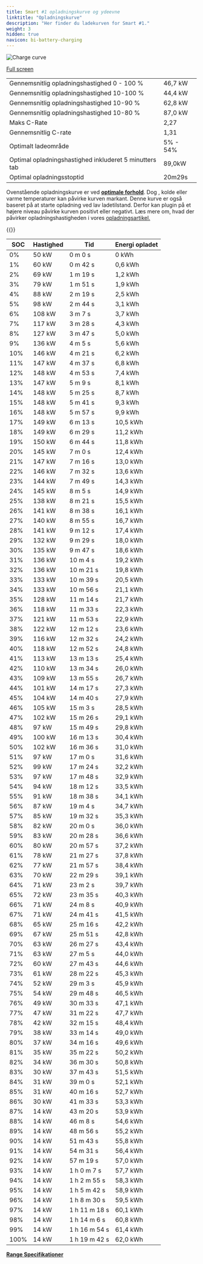 ```yaml
---
title: Smart #1 opladningskurve og ydeevne
linktitle: "Opladningskurve"
description: "Her finder du ladekurven for Smart #1."
weight: 3
hidden: true
navicon: bi-battery-charging
---
```

<!-- markdownlint-disable MD033 -->
<img src="../chargingcurve.svg" alt="Charge curve" class="img-fluid">

[Full screen](/models/smart/hash1/hash1/chargingcurve.svg)


<table class="table table-striped border">
<tbody>
<tr>
<td>Gennemsnitlig opladningshastighed 0 - 100 %</td><td>46,7 kW</td>
</tr>
<tr>
<td>Gennemsnitlig opladningshastighed 10-100 %</td><td>44,4 kW</td>
</tr>
<tr>
<td>Gennemsnitlig opladningshastighed 10-90 %</td><td>62,8 kW</td>
</tr>
<tr>
<td>Gennemsnitlig opladningshastighed 10-80 %</td><td>87,0 kW</td>
</tr>
<tr>
<td>Maks C-Rate</td><td>2,27</td>
</tr>
<tr>
<td>Gennemsnitlig C-rate</td><td>1,31</td>
</tr>
<tr>
<td>Optimalt ladeområde</td><td>5% - 54%</td>
</tr>
<tr>
<td>Optimal opladningshastighed inkluderet 5 minutters tab</td><td>89,0kW</td>
</tr>
<tr>
<td>Optimal opladningsstoptid</td><td>20m29s</td>
</tr>
</tbody>
</table>


Ovenstående opladningskurve er ved **[optimale forhold](../../../../../technology/battery/charging/#temperatur)**. Dog , kolde eller varme temperaturer kan påvirke kurven markant. Denne kurve er også baseret på at starte opladning ved lav ladetilstand. Derfor kan plugin på et højere niveau påvirke kurven positivt eller negativt. Læs mere om, hvad der påvirker opladningshastigheden i vores [opladningsartikel.](../../../../../technology/battery/charging/)


{{<evkxdisplayaddarticle />}}
<table class="table table-striped border">
<thead>
<tr><th>SOC</th><th>Hastighed</th><th>Tid</th><th>Energi opladet</th></tr>
</thead>
<tbody>
<tr>
<td>0%</td><td>50 kW</td><td> 0 m 0 s </td><td>0 kWh </td>
</tr>
<tr>
<td>1%</td><td>60 kW</td><td> 0 m 42 s </td><td>0,6 kWh </td>
</tr>
<tr>
<td>2%</td><td>69 kW</td><td> 1 m 19 s </td><td>1,2 kWh </td>
</tr>
<tr>
<td>3%</td><td>79 kW</td><td> 1 m 51 s </td><td>1,9 kWh </td>
</tr>
<tr>
<td>4%</td><td>88 kW</td><td> 2 m 19 s </td><td>2,5 kWh </td>
</tr>
<tr>
<td>5%</td><td>98 kW</td><td> 2 m 44 s </td><td>3,1 kWh </td>
</tr>
<tr>
<td>6%</td><td>108 kW</td><td> 3 m 7 s </td><td>3,7 kWh </td>
</tr>
<tr>
<td>7%</td><td>117 kW</td><td> 3 m 28 s </td><td>4,3 kWh </td>
</tr>
<tr>
<td>8%</td><td>127 kW</td><td> 3 m 47 s </td><td>5,0 kWh </td>
</tr>
<tr>
<td>9%</td><td>136 kW</td><td> 4 m 5 s </td><td>5,6 kWh </td>
</tr>
<tr>
<td>10%</td><td>146 kW</td><td> 4 m 21 s </td><td>6,2 kWh </td>
</tr>
<tr>
<td>11%</td><td>147 kW</td><td> 4 m 37 s </td><td>6,8 kWh </td>
</tr>
<tr>
<td>12%</td><td>148 kW</td><td> 4 m 53 s </td><td>7,4 kWh </td>
</tr>
<tr>
<td>13%</td><td>147 kW</td><td> 5 m 9 s </td><td>8,1 kWh </td>
</tr>
<tr>
<td>14%</td><td>148 kW</td><td> 5 m 25 s </td><td>8,7 kWh </td>
</tr>
<tr>
<td>15%</td><td>148 kW</td><td> 5 m 41 s </td><td>9,3 kWh </td>
</tr>
<tr>
<td>16%</td><td>148 kW</td><td> 5 m 57 s </td><td>9,9 kWh </td>
</tr>
<tr>
<td>17%</td><td>149 kW</td><td> 6 m 13 s </td><td>10,5 kWh </td>
</tr>
<tr>
<td>18%</td><td>149 kW</td><td> 6 m 29 s </td><td>11,2 kWh </td>
</tr>
<tr>
<td>19%</td><td>150 kW</td><td> 6 m 44 s </td><td>11,8 kWh </td>
</tr>
<tr>
<td>20%</td><td>145 kW</td><td> 7 m 0 s </td><td>12,4 kWh </td>
</tr>
<tr>
<td>21%</td><td>147 kW</td><td> 7 m 16 s </td><td>13,0 kWh </td>
</tr>
<tr>
<td>22%</td><td>146 kW</td><td> 7 m 32 s </td><td>13,6 kWh </td>
</tr>
<tr>
<td>23%</td><td>144 kW</td><td> 7 m 49 s </td><td>14,3 kWh </td>
</tr>
<tr>
<td>24%</td><td>145 kW</td><td> 8 m 5 s </td><td>14,9 kWh </td>
</tr>
<tr>
<td>25%</td><td>138 kW</td><td> 8 m 21 s </td><td>15,5 kWh </td>
</tr>
<tr>
<td>26%</td><td>141 kW</td><td> 8 m 38 s </td><td>16,1 kWh </td>
</tr>
<tr>
<td>27%</td><td>140 kW</td><td> 8 m 55 s </td><td>16,7 kWh </td>
</tr>
<tr>
<td>28%</td><td>141 kW</td><td> 9 m 12 s </td><td>17,4 kWh </td>
</tr>
<tr>
<td>29%</td><td>132 kW</td><td> 9 m 29 s </td><td>18,0 kWh </td>
</tr>
<tr>
<td>30%</td><td>135 kW</td><td> 9 m 47 s </td><td>18,6 kWh </td>
</tr>
<tr>
<td>31%</td><td>136 kW</td><td> 10 m 4 s </td><td>19,2 kWh </td>
</tr>
<tr>
<td>32%</td><td>136 kW</td><td> 10 m 21 s </td><td>19,8 kWh </td>
</tr>
<tr>
<td>33%</td><td>133 kW</td><td> 10 m 39 s </td><td>20,5 kWh </td>
</tr>
<tr>
<td>34%</td><td>133 kW</td><td> 10 m 56 s </td><td>21,1 kWh </td>
</tr>
<tr>
<td>35%</td><td>128 kW</td><td> 11 m 14 s </td><td>21,7 kWh </td>
</tr>
<tr>
<td>36%</td><td>118 kW</td><td> 11 m 33 s </td><td>22,3 kWh </td>
</tr>
<tr>
<td>37%</td><td>121 kW</td><td> 11 m 53 s </td><td>22,9 kWh </td>
</tr>
<tr>
<td>38%</td><td>122 kW</td><td> 12 m 12 s </td><td>23,6 kWh </td>
</tr>
<tr>
<td>39%</td><td>116 kW</td><td> 12 m 32 s </td><td>24,2 kWh </td>
</tr>
<tr>
<td>40%</td><td>118 kW</td><td> 12 m 52 s </td><td>24,8 kWh </td>
</tr>
<tr>
<td>41%</td><td>113 kW</td><td> 13 m 13 s </td><td>25,4 kWh </td>
</tr>
<tr>
<td>42%</td><td>110 kW</td><td> 13 m 34 s </td><td>26,0 kWh </td>
</tr>
<tr>
<td>43%</td><td>109 kW</td><td> 13 m 55 s </td><td>26,7 kWh </td>
</tr>
<tr>
<td>44%</td><td>101 kW</td><td> 14 m 17 s </td><td>27,3 kWh </td>
</tr>
<tr>
<td>45%</td><td>104 kW</td><td> 14 m 40 s </td><td>27,9 kWh </td>
</tr>
<tr>
<td>46%</td><td>105 kW</td><td> 15 m 3 s </td><td>28,5 kWh </td>
</tr>
<tr>
<td>47%</td><td>102 kW</td><td> 15 m 26 s </td><td>29,1 kWh </td>
</tr>
<tr>
<td>48%</td><td>97 kW</td><td> 15 m 49 s </td><td>29,8 kWh </td>
</tr>
<tr>
<td>49%</td><td>100 kW</td><td> 16 m 13 s </td><td>30,4 kWh </td>
</tr>
<tr>
<td>50%</td><td>102 kW</td><td> 16 m 36 s </td><td>31,0 kWh </td>
</tr>
<tr>
<td>51%</td><td>97 kW</td><td> 17 m 0 s </td><td>31,6 kWh </td>
</tr>
<tr>
<td>52%</td><td>99 kW</td><td> 17 m 24 s </td><td>32,2 kWh </td>
</tr>
<tr>
<td>53%</td><td>97 kW</td><td> 17 m 48 s </td><td>32,9 kWh </td>
</tr>
<tr>
<td>54%</td><td>94 kW</td><td> 18 m 12 s </td><td>33,5 kWh </td>
</tr>
<tr>
<td>55%</td><td>91 kW</td><td> 18 m 38 s </td><td>34,1 kWh </td>
</tr>
<tr>
<td>56%</td><td>87 kW</td><td> 19 m 4 s </td><td>34,7 kWh </td>
</tr>
<tr>
<td>57%</td><td>85 kW</td><td> 19 m 32 s </td><td>35,3 kWh </td>
</tr>
<tr>
<td>58%</td><td>82 kW</td><td> 20 m 0 s </td><td>36,0 kWh </td>
</tr>
<tr>
<td>59%</td><td>83 kW</td><td> 20 m 28 s </td><td>36,6 kWh </td>
</tr>
<tr>
<td>60%</td><td>80 kW</td><td> 20 m 57 s </td><td>37,2 kWh </td>
</tr>
<tr>
<td>61%</td><td>78 kW</td><td> 21 m 27 s </td><td>37,8 kWh </td>
</tr>
<tr>
<td>62%</td><td>77 kW</td><td> 21 m 57 s </td><td>38,4 kWh </td>
</tr>
<tr>
<td>63%</td><td>70 kW</td><td> 22 m 29 s </td><td>39,1 kWh </td>
</tr>
<tr>
<td>64%</td><td>71 kW</td><td> 23 m 2 s </td><td>39,7 kWh </td>
</tr>
<tr>
<td>65%</td><td>72 kW</td><td> 23 m 35 s </td><td>40,3 kWh </td>
</tr>
<tr>
<td>66%</td><td>71 kW</td><td> 24 m 8 s </td><td>40,9 kWh </td>
</tr>
<tr>
<td>67%</td><td>71 kW</td><td> 24 m 41 s </td><td>41,5 kWh </td>
</tr>
<tr>
<td>68%</td><td>65 kW</td><td> 25 m 16 s </td><td>42,2 kWh </td>
</tr>
<tr>
<td>69%</td><td>67 kW</td><td> 25 m 51 s </td><td>42,8 kWh </td>
</tr>
<tr>
<td>70%</td><td>63 kW</td><td> 26 m 27 s </td><td>43,4 kWh </td>
</tr>
<tr>
<td>71%</td><td>63 kW</td><td> 27 m 5 s </td><td>44,0 kWh </td>
</tr>
<tr>
<td>72%</td><td>60 kW</td><td> 27 m 43 s </td><td>44,6 kWh </td>
</tr>
<tr>
<td>73%</td><td>61 kW</td><td> 28 m 22 s </td><td>45,3 kWh </td>
</tr>
<tr>
<td>74%</td><td>52 kW</td><td> 29 m 3 s </td><td>45,9 kWh </td>
</tr>
<tr>
<td>75%</td><td>54 kW</td><td> 29 m 48 s </td><td>46,5 kWh </td>
</tr>
<tr>
<td>76%</td><td>49 kW</td><td> 30 m 33 s </td><td>47,1 kWh </td>
</tr>
<tr>
<td>77%</td><td>47 kW</td><td> 31 m 22 s </td><td>47,7 kWh </td>
</tr>
<tr>
<td>78%</td><td>42 kW</td><td> 32 m 15 s </td><td>48,4 kWh </td>
</tr>
<tr>
<td>79%</td><td>38 kW</td><td> 33 m 14 s </td><td>49,0 kWh </td>
</tr>
<tr>
<td>80%</td><td>37 kW</td><td> 34 m 16 s </td><td>49,6 kWh </td>
</tr>
<tr>
<td>81%</td><td>35 kW</td><td> 35 m 22 s </td><td>50,2 kWh </td>
</tr>
<tr>
<td>82%</td><td>34 kW</td><td> 36 m 30 s </td><td>50,8 kWh </td>
</tr>
<tr>
<td>83%</td><td>30 kW</td><td> 37 m 43 s </td><td>51,5 kWh </td>
</tr>
<tr>
<td>84%</td><td>31 kW</td><td> 39 m 0 s </td><td>52,1 kWh </td>
</tr>
<tr>
<td>85%</td><td>31 kW</td><td> 40 m 16 s </td><td>52,7 kWh </td>
</tr>
<tr>
<td>86%</td><td>30 kW</td><td> 41 m 33 s </td><td>53,3 kWh </td>
</tr>
<tr>
<td>87%</td><td>14 kW</td><td> 43 m 20 s </td><td>53,9 kWh </td>
</tr>
<tr>
<td>88%</td><td>14 kW</td><td> 46 m 8 s </td><td>54,6 kWh </td>
</tr>
<tr>
<td>89%</td><td>14 kW</td><td> 48 m 56 s </td><td>55,2 kWh </td>
</tr>
<tr>
<td>90%</td><td>14 kW</td><td> 51 m 43 s </td><td>55,8 kWh </td>
</tr>
<tr>
<td>91%</td><td>14 kW</td><td> 54 m 31 s </td><td>56,4 kWh </td>
</tr>
<tr>
<td>92%</td><td>14 kW</td><td> 57 m 19 s </td><td>57,0 kWh </td>
</tr>
<tr>
<td>93%</td><td>14 kW</td><td>1 h 0 m 7 s </td><td>57,7 kWh </td>
</tr>
<tr>
<td>94%</td><td>14 kW</td><td>1 h 2 m 55 s </td><td>58,3 kWh </td>
</tr>
<tr>
<td>95%</td><td>14 kW</td><td>1 h 5 m 42 s </td><td>58,9 kWh </td>
</tr>
<tr>
<td>96%</td><td>14 kW</td><td>1 h 8 m 30 s </td><td>59,5 kWh </td>
</tr>
<tr>
<td>97%</td><td>14 kW</td><td>1 h 11 m 18 s </td><td>60,1 kWh </td>
</tr>
<tr>
<td>98%</td><td>14 kW</td><td>1 h 14 m 6 s </td><td>60,8 kWh </td>
</tr>
<tr>
<td>99%</td><td>14 kW</td><td>1 h 16 m 54 s </td><td>61,4 kWh </td>
</tr>
<tr>
<td>100%</td><td>14 kW</td><td>1 h 19 m 42 s </td><td>62,0 kWh </td>
</tr>
</tbody>
</table>

<div class="mt-3 mb-3">
<a href="../rangeandconsumption/" class="text-decoration-none text-black">
<strong><i class="bi-arrow-left"></i> Range </strong>
</a>
<a href="../specifications/" class="text-decoration-none text-black float-end">
<strong>Specifikationer <i class="bi-arrow-right"></i></strong>
</a>
</div>
